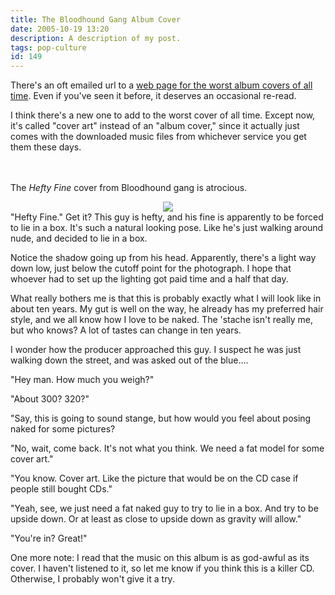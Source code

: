 ```yaml
---
title: The Bloodhound Gang Album Cover
date: 2005-10-19 13:20
description: A description of my post.
tags: pop-culture
id: 149
---
```

<div>There's an oft emailed url to a <a href="http://porktornado.diaryland.com/albumcover.html" target="_blank">web page for the worst album covers of all time</a>.  Even if you've seen it before, it deserves an occasional re-read.

I think there's a new one to add to the worst cover of all time.  Except now, it's called "cover art" instead of an "album cover," since it actually just comes with the downloaded music files from whichever service you get them these days.

<span class="spanEndPreview">&nbsp;</span><br /><br />The <i>Hefty Fine</i> cover from Bloodhound gang is atrocious.

</div><div><center><img src="/img/bloodhoundgang.jpg"/></center></div>

<div>"Hefty Fine."  Get it?  This guy is hefty, and his fine is apparently to be forced to lie in a box.  It's such a natural looking pose.  Like he's just walking around nude, and decided to lie in a box.

Notice the shadow going up from his head.  Apparently, there's a light way down low, just below the cutoff point for the photograph.  I hope that whoever had to set up the lighting got paid time and a half that day.

What really bothers me is that this is probably exactly what I will look like in about ten years.  My gut is well on the way, he already has my preferred hair style, and we all know how I love to be naked.  The 'stache isn't really me, but who knows?  A lot of tastes can change in ten years.

I wonder how the producer approached this guy.  I suspect he was just walking down the street, and was asked out of the blue....

"Hey man.  How much you weigh?"

"About 300?  320?"

"Say, this is going to sound stange, but how would you feel about posing naked for some pictures?

"No, wait, come back.  It's not what you think.  We need a fat model for some cover art."

"You know.  Cover art.  Like the picture that would be on the CD case if people still bought CDs."

"Yeah, see, we just need a fat naked guy to try to lie in a box.  And try to be upside down.  Or at least as close to upside down as gravity will allow."

"You're in?  Great!"

One more note:  I read that the music on this album is as god-awful as its cover.  I haven't listened to it, so let me know if you think this is a killer CD.  Otherwise, I probably won't give it a try.
</div>
